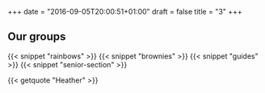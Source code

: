 +++
date = "2016-09-05T20:00:51+01:00"
draft = false
title = "3"
+++
## Our groups

{{< snippet "rainbows" >}}
{{< snippet "brownies" >}}
{{< snippet "guides" >}}
{{< snippet "senior-section" >}}

{{< getquote "Heather" >}}